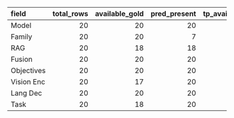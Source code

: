 | field      |   total_rows |   available_gold |   pred_present |   tp_available_detect |   fp_available_detect |   fn_available_detect |   availability_precision |   availability_recall |   availability_f1 |   correct_given_available |   coverage_ceiling |   yield_end_to_end |
|:-----------|-------------:|-----------------:|---------------:|----------------------:|----------------------:|----------------------:|-------------------------:|----------------------:|------------------:|--------------------------:|-------------------:|-------------------:|
| Model      |           20 |               20 |             20 |                    20 |                     0 |                     0 |                 1        |              1        |          1        |                         5 |           0.25     |               0.25 |
| Family     |           20 |               20 |              7 |                     7 |                     0 |                    13 |                 1        |              0.35     |          0.518519 |                         2 |           0.1      |               0.1  |
| RAG        |           20 |               18 |             18 |                    17 |                     1 |                     1 |                 0.944444 |              0.944444 |          0.944444 |                        17 |           0.944444 |               0.85 |
| Fusion     |           20 |               20 |             20 |                    20 |                     0 |                     0 |                 1        |              1        |          1        |                        19 |           0.95     |               0.95 |
| Objectives |           20 |               20 |             20 |                    20 |                     0 |                     0 |                 1        |              1        |          1        |                         2 |           0.1      |               0.1  |
| Vision Enc |           20 |               17 |             20 |                    17 |                     3 |                     0 |                 0.85     |              1        |          0.918919 |                         9 |           0.529412 |               0.45 |
| Lang Dec   |           20 |               20 |             20 |                    20 |                     0 |                     0 |                 1        |              1        |          1        |                         4 |           0.2      |               0.2  |
| Task       |           20 |               18 |             20 |                    18 |                     2 |                     0 |                 0.9      |              1        |          0.947368 |                        16 |           0.888889 |               0.8  |